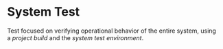 # System Test


Test focused on verifying operational behavior of the entire system,
using a *project build* and the *system test environment*.

